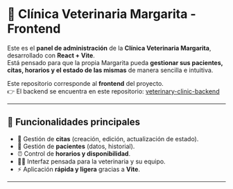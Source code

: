 # 🐾 Clínica Veterinaria Margarita - Frontend

Este es el **panel de administración** de la **Clínica Veterinaria Margarita**, desarrollado con **React + Vite**.  
Está pensado para que la propia Margarita pueda **gestionar sus pacientes, citas, horarios y el estado de las mismas** de manera sencilla e intuitiva.

Este repositorio corresponde al **frontend** del proyecto.  
👉 El backend se encuentra en este repositorio: [veterinary-clinic-backend](https://github.com/group-12-p4da-F5/veterinary-clinic-backend)

---

## 🚀 Funcionalidades principales

- 📅 Gestión de **citas** (creación, edición, actualización de estado).  
- 🐶 Gestión de **pacientes** (datos, historial).  
- ⏰ Control de **horarios y disponibilidad**.  
- 👩‍⚕️ Interfaz pensada para la veterinaria y su equipo.  
- ⚡ Aplicación **rápida y ligera** gracias a **Vite**.

---
